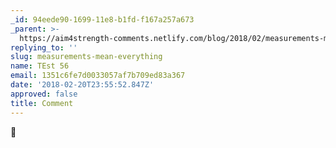 ```yaml
---
_id: 94eede90-1699-11e8-b1fd-f167a257a673
_parent: >-
  https://aim4strength-comments.netlify.com/blog/2018/02/measurements-mean-everything/
replying_to: ''
slug: measurements-mean-everything
name: TEst 56
email: 1351c6fe7d0033057af7b709ed83a367
date: '2018-02-20T23:55:52.847Z'
approved: false
title: Comment
---
```

:wave:
